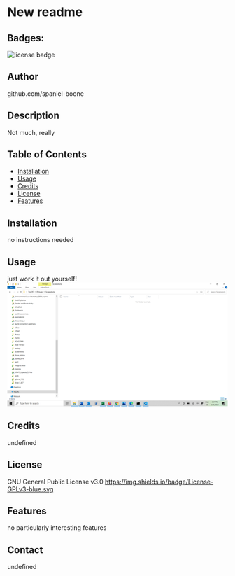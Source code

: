 
  # New readme

  ## Badges:
  ![license badge](https://img.shields.io/badge/License-GPLv3-blue.svg)

  ## Author
  github.com/spaniel-boone
  
  ## Description
  Not much, really

  ## Table of Contents
  - [Installation](#installation)
  - [Usage](#usage)
  - [Credits](#credits)
  - [License](#license)
  - [Features](#features)

  ## Installation
  no instructions needed

  ## Usage
  just work it out yourself!
  ![screenshot](./assets/screenshot.png)

  ## Credits
  undefined
  
  ## License
  GNU General Public License v3.0
  https://img.shields.io/badge/License-GPLv3-blue.svg

  ## Features
  no particularly interesting features

  ## Contact
  undefined
